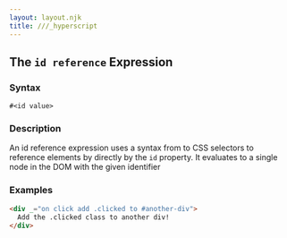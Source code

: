 ```yaml
---
layout: layout.njk
title: ///_hyperscript
---
```


## The `id reference` Expression

### Syntax

```ebnf
#<id value>
```

### Description

An id reference expression uses a syntax from to CSS selectors to reference elements by directly by the `id` property.  It evaluates to a single 
node in the DOM with the given identifier

### Examples

```html
<div _="on click add .clicked to #another-div">
  Add the .clicked class to another div!
</div>
```